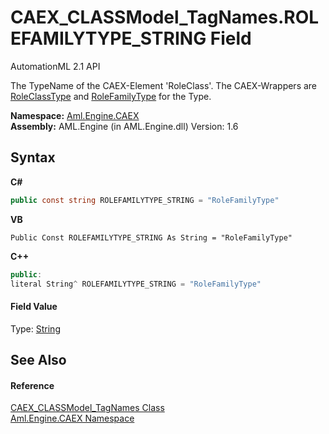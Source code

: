 # CAEX_CLASSModel_TagNames.ROLEFAMILYTYPE_STRING Field
AutomationML 2.1 API 

The TypeName of the CAEX-Element 'RoleClass'. The CAEX-Wrappers are <a href="T_Aml_Engine_CAEX_RoleClassType">RoleClassType</a> and <a href="T_Aml_Engine_CAEX_RoleFamilyType">RoleFamilyType</a> for the Type.

**Namespace:**&nbsp;<a href="N_Aml_Engine_CAEX">Aml.Engine.CAEX</a><br />**Assembly:**&nbsp;AML.Engine (in AML.Engine.dll) Version: 1.6

## Syntax

**C#**<br />
``` C#
public const string ROLEFAMILYTYPE_STRING = "RoleFamilyType"
```

**VB**<br />
``` VB
Public Const ROLEFAMILYTYPE_STRING As String = "RoleFamilyType"
```

**C++**<br />
``` C++
public:
literal String^ ROLEFAMILYTYPE_STRING = "RoleFamilyType"
```


#### Field Value
Type: <a href="https://docs.microsoft.com/dotnet/api/system.string" target="_parent" rel="noopener noreferrer">String</a>

## See Also


#### Reference
<a href="T_Aml_Engine_CAEX_CAEX_CLASSModel_TagNames">CAEX_CLASSModel_TagNames Class</a><br /><a href="N_Aml_Engine_CAEX">Aml.Engine.CAEX Namespace</a><br />